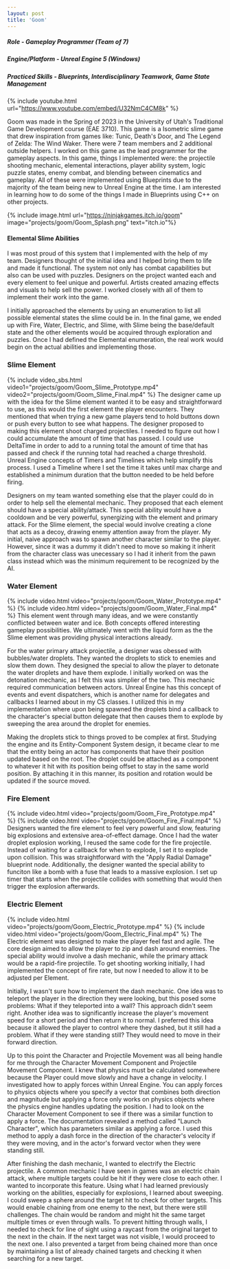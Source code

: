 ```yaml
---
layout: post
title: 'Goom'
---
```


##### Role - Gameplay Programmer (Team of 7)
##### Engine/Platform - Unreal Engine 5 (Windows)
##### Practiced Skills - Blueprints, Interdisciplinary Teamwork, Game State Management

{% include youtube.html url="https://www.youtube.com/embed/U32NmC4CM8k" %}

Goom was made in the Spring of 2023 in the University of Utah's Traditional Game Development course (EAE 3710). This game is a Isometric slime game that drew inspiration from games like: Tunic, Death's Door, and The Legend of Zelda: The Wind Waker. There were 7 team members and 2 additional outside helpers. I worked on this game as the lead programmer for the gameplay aspects. In this game, things I implemented were: the projectile shooting mechanic, elemental interactions, player ability system, logic puzzle states, enemy combat, and blending between cinematics and gameplay. All of these were implemented using Blueprints due to the majority of the team being new to Unreal Engine at the time. I am interested in learning how to do some of the things I made in Blueprints using C++ on other projects.

{% include image.html url="https://ninjakgames.itch.io/goom" image="projects/goom/Goom_Splash.png" text="itch.io"%}

#### Elemental Slime Abilities
I was most proud of this system that I implemented with the help of my team. Designers thought of the initial idea and I helped bring them to life and made it functional. The system not only has combat capabilities but also can be used with puzzles. Designers on the project wanted each and every element to feel unique and powerful. Artists created amazing effects and visuals to help sell the power. I worked closely with all of them to implement their work into the game.

I initially approached the elements by using an enumeration to list all possible elemental states the slime could be in. In the final game, we ended up with Fire, Water, Electric, and Slime, with Slime being the base/default state and the other elements would be acquired through exploration and puzzles. Once I had defined the Elemental enumeration, the real work would begin on the actual abilities and implementing those.

### Slime Element
{% include video_sbs.html video1="projects/goom/Goom_Slime_Prototype.mp4" video2="projects/goom/Goom_Slime_Final.mp4" %}
The designer came up with the idea for the Slime element wanted it to be easy and straightforward to use, as this would the first element the player encounters. They mentioned that when trying a new game players tend to hold buttons down or push every button to see what happens. The designer proposed to making this element shoot charged projectiles. I needed to figure out how I could accumulate the amount of time that has passed. I could use DeltaTime in order to add to a running total the amount of time that has passed and check if the running total had reached a charge threshold. Unreal Engine concepts of Timers and Timelines which help simplify this process. I used a Timeline where I set the time it takes until max charge and established a minimum duration that the button needed to be held before firing.

Designers on my team wanted something else that the player could do in order to help sell the elemental mechanic. They proposed that each element should have a special ability/attack. This special ability would have a cooldown and be very powerful, synergizing with the element and primary attack. For the Slime element, the special would involve creating a clone that acts as a decoy, drawing enemy attention away from the player. My initial, naive approach was to spawn another character similar to the player. However, since it was a dummy it didn't need to move so making it inherit from the character class was unecessary so I had it inherit from the pawn class instead which was the minimum requirement to be recognized by the AI.

### Water Element
{% include video.html video="projects/goom/Goom_Water_Prototype.mp4" %}
{% include video.html video="projects/goom/Goom_Water_Final.mp4" %}
This element went through many ideas, and we were constantly conflicted between water and ice. Both concepts offered interesting gameplay possibilities. We ultimately went with the liquid form as the the Slime element was providing physical interactions already.

For the water primary attack projectile, a designer was obessed with bubbles/water droplets. They wanted the droplets to stick to enemies and slow them down. They designed the special to allow the player to detonate the water droplets and have them explode. I initially worked on was the detonation mechanic, as I felt this was simplier of the two. This mechanic required communication between actors. Unreal Engine has this concept of events and event dispatchers, which is another name for delegates and callbacks I learned about in my CS classes. I utilized this in my implementation where upon being spawned the droplets bind a callback to the character's special button delegate that then causes them to explode by sweeping the area around the droplet for enemies.

Making the droplets stick to things proved to be complex at first. Studying the engine and its Entity-Component System design, it became clear to me that the entity being an actor has components that have their position updated based on the root. The droplet could be attached as a component to whatever it hit with its position being offset to stay in the same world position. By attaching it in this manner, its position and rotation would be updated if the source moved.

### Fire Element
{% include video.html video="projects/goom/Goom_Fire_Prototype.mp4" %}
{% include video.html video="projects/goom/Goom_Fire_Final.mp4" %}
Designers wanted the fire element to feel very powerful and slow, featuring big explosions and extensive area-of-effect damage. Once I had the water droplet explosion working, I reused the same code for the fire projectile. Instead of waiting for a callback for when to explode, I set it to explode upon collision. This was straightforward with the "Apply Radial Damage" blueprint node. Additionally, the designer wanted the special ability to funciton like a bomb with a fuse that leads to a massive explosion. I set up timer that starts when the projectile collides with something that would then trigger the explosion afterwards.

### Electric Element
{% include video.html video="projects/goom/Goom_Electric_Prototype.mp4" %}
{% include video.html video="projects/goom/Goom_Electric_Final.mp4" %}
The Electric element was designed to make the player feel fast and agile. The core design aimed to allow the player to zip and dash around enemies. The special ability would involve a dash mechanic, while the primary attack would be a rapid-fire projectile. To get shooting working initially, I had implemented the concept of fire rate, but now I needed to allow it to be adjusted per Element.

Initially, I wasn't sure how to implement the dash mechanic. One idea was to teleport the player in the direction they were looking, but this posed some problems: What if they teleported into a wall? This approach didn't seem right. Another idea was to significantly increase the player's movement speed for a short period and then return it to normal. I preferred this idea because it allowed the player to control where they dashed, but it still had a problem. What if they were standing still? They would need to move in their forward direction.

Up to this point the Character and Projectile Movement was all being handle for me through the Character Movement Component and Projectile Movement Component. I knew that physics must be calculated somewhere because the Player could move slowly and have a change in velocity. I investigated how to apply forces within Unreal Engine. You can apply forces to physics objects where you specify a vector that combines both direction and magnitude but applying a force only works on physics objects where the physics engine handles updating the position. I had to look on the Character Movement Component to see if there was a similar function to apply a force. The documentation revealed a method called "Launch Character", which has parameters similar as applying a force. I used this method to apply a dash force in the direction of the character's velocity if they were moving, and in the actor's forward vector when they were standing still.

After finishing the dash mechanic, I wanted to electrify the Electric projectile. A common mechanic I have seen in games was an electric chain attack, where multiple targets could be hit if they were close to each other. I wanted to incorporate this feature. Using what I had learned previously working on the abilities, especially for explosions, I learned about sweeping. I could sweep a sphere around the target hit to check for other targets. This would enable chaining from one enemy to the next, but there were still challenges. The chain would be random and might hit the same target multiple times or even through walls. To prevent hitting through walls, I needed to check for line of sight using a raycast from the original target to the next in the chain. If the next target was not visible, I would proceed to the next one. I also prevented a target from being chained more than once by maintaining a list of already chained targets and checking it when searching for a new target.